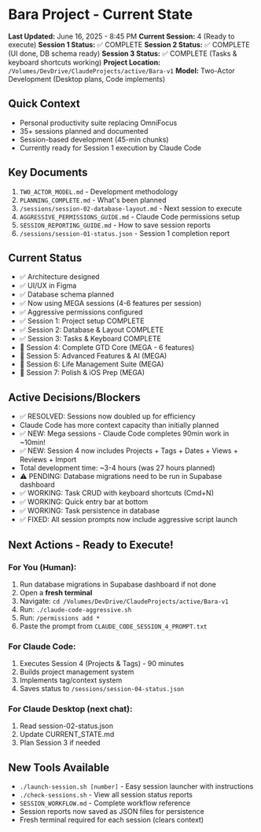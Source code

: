 # Bara Project - Current State

**Last Updated:** June 16, 2025 - 8:45 PM
**Current Session:** 4 (Ready to execute)
**Session 1 Status:** ✅ COMPLETE
**Session 2 Status:** ✅ COMPLETE (UI done, DB schema ready)
**Session 3 Status:** ✅ COMPLETE (Tasks & keyboard shortcuts working)
**Project Location:** `/Volumes/DevDrive/ClaudeProjects/active/Bara-v1`
**Model:** Two-Actor Development (Desktop plans, Code implements)

## Quick Context
- Personal productivity suite replacing OmniFocus
- 35+ sessions planned and documented
- Session-based development (45-min chunks)
- Currently ready for Session 1 execution by Claude Code

## Key Documents
1. `TWO_ACTOR_MODEL.md` - Development methodology
2. `PLANNING_COMPLETE.md` - What's been planned
3. `/sessions/session-02-database-layout.md` - Next session to execute
4. `AGGRESSIVE_PERMISSIONS_GUIDE.md` - Claude Code permissions setup
5. `SESSION_REPORTING_GUIDE.md` - How to save session reports
6. `/sessions/session-01-status.json` - Session 1 completion report

## Current Status
- ✅ Architecture designed
- ✅ UI/UX in Figma
- ✅ Database schema planned  
- ✅ Now using MEGA sessions (4-6 features per session)
- ✅ Aggressive permissions configured
- ✅ Session 1: Project setup COMPLETE
- ✅ Session 2: Database & Layout COMPLETE
- ✅ Session 3: Tasks & Keyboard COMPLETE
- 🔲 Session 4: Complete GTD Core (MEGA - 6 features)
- 🔲 Session 5: Advanced Features & AI (MEGA)
- 🔲 Session 6: Life Management Suite (MEGA)
- 🔲 Session 7: Polish & iOS Prep (MEGA)

## Active Decisions/Blockers
- ✅ RESOLVED: Sessions now doubled up for efficiency
- Claude Code has more context capacity than initially planned
- ✅ NEW: Mega sessions - Claude Code completes 90min work in ~10min!
- ✅ NEW: Session 4 now includes Projects + Tags + Dates + Views + Reviews + Import
- Total development time: ~3-4 hours (was 27 hours planned)
- ⚠️ PENDING: Database migrations need to be run in Supabase dashboard
- ✅ WORKING: Task CRUD with keyboard shortcuts (Cmd+N)
- ✅ WORKING: Quick entry bar at bottom
- ✅ WORKING: Task persistence in database
- ✅ FIXED: All session prompts now include aggressive script launch

## Next Actions - Ready to Execute!

### For You (Human):
1. Run database migrations in Supabase dashboard if not done
2. Open a **fresh terminal**
3. Navigate: `cd /Volumes/DevDrive/ClaudeProjects/active/Bara-v1`
4. Run: `./claude-code-aggressive.sh`
5. Run: `/permissions add *`
6. Paste the prompt from `CLAUDE_CODE_SESSION_4_PROMPT.txt`

### For Claude Code:
1. Executes Session 4 (Projects & Tags) - 90 minutes
2. Builds project management system
3. Implements tag/context system
4. Saves status to `/sessions/session-04-status.json`

### For Claude Desktop (next chat):
1. Read session-02-status.json
2. Update CURRENT_STATE.md
3. Plan Session 3 if needed

## New Tools Available
- `./launch-session.sh [number]` - Easy session launcher with instructions
- `./check-sessions.sh` - View all session status reports
- `SESSION_WORKFLOW.md` - Complete workflow reference
- Session reports now saved as JSON files for persistence
- Fresh terminal required for each session (clears context)
